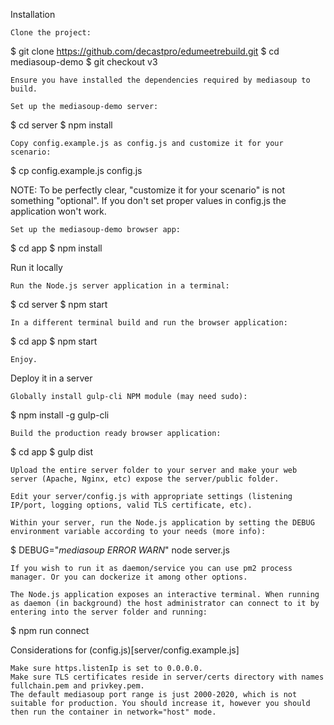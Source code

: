 Installation

    Clone the project:

$ git clone https://github.com/decastpro/edumeetrebuild.git
$ cd mediasoup-demo
$ git checkout v3

    Ensure you have installed the dependencies required by mediasoup to build.

    Set up the mediasoup-demo server:

$ cd server
$ npm install

    Copy config.example.js as config.js and customize it for your scenario:

$ cp config.example.js config.js

NOTE: To be perfectly clear, "customize it for your scenario" is not something "optional". If you don't set proper values in config.js the application won't work.

    Set up the mediasoup-demo browser app:

$ cd app
$ npm install

Run it locally

    Run the Node.js server application in a terminal:

$ cd server
$ npm start

    In a different terminal build and run the browser application:

$ cd app
$ npm start

    Enjoy.

Deploy it in a server

    Globally install gulp-cli NPM module (may need sudo):

$ npm install -g gulp-cli

    Build the production ready browser application:

$ cd app
$ gulp dist

    Upload the entire server folder to your server and make your web server (Apache, Nginx, etc) expose the server/public folder.

    Edit your server/config.js with appropriate settings (listening IP/port, logging options, valid TLS certificate, etc).

    Within your server, run the Node.js application by setting the DEBUG environment variable according to your needs (more info):

$ DEBUG="*mediasoup* *ERROR* *WARN*" node server.js

    If you wish to run it as daemon/service you can use pm2 process manager. Or you can dockerize it among other options.

    The Node.js application exposes an interactive terminal. When running as daemon (in background) the host administrator can connect to it by entering into the server folder and running:

$ npm run connect

Considerations for (config.js)[server/config.example.js]

    Make sure https.listenIp is set to 0.0.0.0.
    Make sure TLS certificates reside in server/certs directory with names fullchain.pem and privkey.pem.
    The default mediasoup port range is just 2000-2020, which is not suitable for production. You should increase it, however you should then run the container in network="host" mode.
